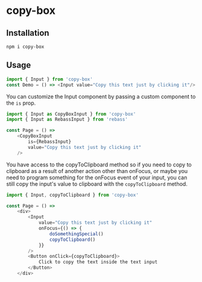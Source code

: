 # copy-box

## Installation
`npm i copy-box`

## Usage
```javascript
import { Input } from 'copy-box'
const Demo = () => <Input value="Copy this text just by clicking it"/>
```

You can customize the Input component by passing a custom component to the `is` prop.

```javascript
import { Input as CopyBoxInput } from 'copy-box'
import { Input as RebassInput } from 'rebass'

const Page = () =>
    <CopyBoxInput
        is={RebassInput}
        value="Copy this text just by clicking it"
    />
```

You have access to the copyToClipboard method so if you need to copy to clipboard as a result of another action other than onFocus, or maybe you need to program something for the onFocus event of your input, you can still copy the input's value to clipboard with the `copyToClipboard` method.

```javascript
import { Input, copyToClipboard } from 'copy-box'

const Page = () =>
    <div>
        <Input
            value="Copy this text just by clicking it"
            onFocus={() => {
                doSomethingSpecial()
                copyToClipboard()
            }}
        />
        <Button onClick={copyToClipboard}>
            Click to copy the text inside the text input
        </Button>
    </div>
```
